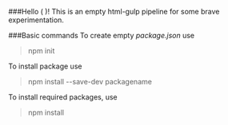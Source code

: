 ###Hello ( )!
This is an empty html-gulp pipeline
for some brave experimentation.

###Basic commands
To create empty _package.json_ use
>npm init

To install package use
>npm install --save-dev packagename

To install required packages, use
>npm install
